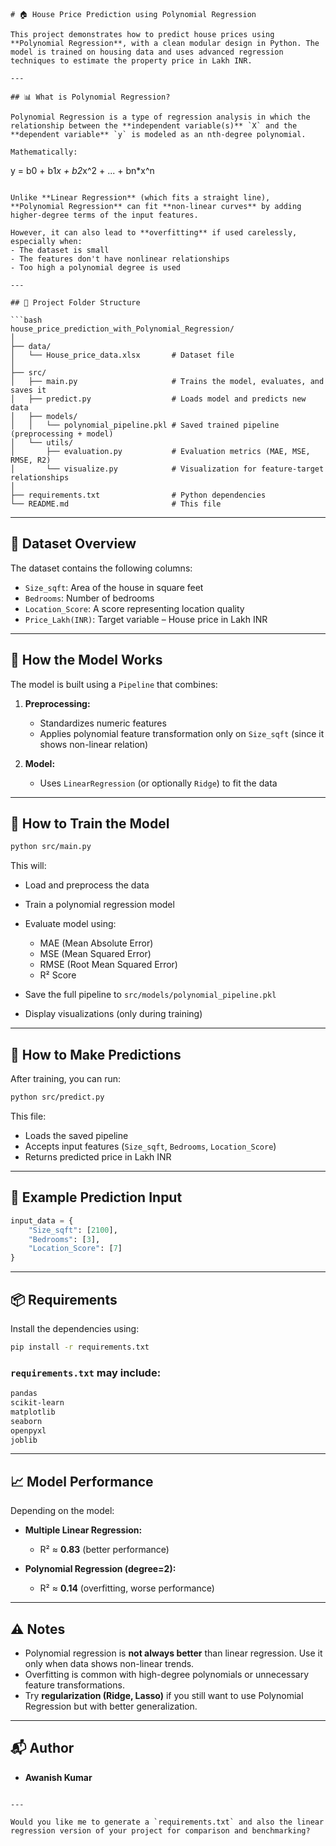 ```
# 🏠 House Price Prediction using Polynomial Regression

This project demonstrates how to predict house prices using **Polynomial Regression**, with a clean modular design in Python. The model is trained on housing data and uses advanced regression techniques to estimate the property price in Lakh INR.

---

## 📊 What is Polynomial Regression?

Polynomial Regression is a type of regression analysis in which the relationship between the **independent variable(s)** `X` and the **dependent variable** `y` is modeled as an nth-degree polynomial.

Mathematically:
```

y = b0 + b1*x + b2*x^2 + ... + bn\*x^n

````

Unlike **Linear Regression** (which fits a straight line), **Polynomial Regression** can fit **non-linear curves** by adding higher-degree terms of the input features.

However, it can also lead to **overfitting** if used carelessly, especially when:
- The dataset is small
- The features don't have nonlinear relationships
- Too high a polynomial degree is used

---

## 📁 Project Folder Structure

```bash
house_price_prediction_with_Polynomial_Regression/
│
├── data/
│   └── House_price_data.xlsx       # Dataset file
│
├── src/
│   ├── main.py                     # Trains the model, evaluates, and saves it
│   ├── predict.py                  # Loads model and predicts new data
│   ├── models/
│   │   └── polynomial_pipeline.pkl # Saved trained pipeline (preprocessing + model)
│   └── utils/
│       ├── evaluation.py           # Evaluation metrics (MAE, MSE, RMSE, R2)
│       └── visualize.py            # Visualization for feature-target relationships
│
├── requirements.txt                # Python dependencies
└── README.md                       # This file
````

---

## 📌 Dataset Overview

The dataset contains the following columns:

* `Size_sqft`: Area of the house in square feet
* `Bedrooms`: Number of bedrooms
* `Location_Score`: A score representing location quality
* `Price_Lakh(INR)`: Target variable – House price in Lakh INR

---

## 🧠 How the Model Works

The model is built using a `Pipeline` that combines:

1. **Preprocessing:**

   * Standardizes numeric features
   * Applies polynomial feature transformation only on `Size_sqft` (since it shows non-linear relation)

2. **Model:**

   * Uses `LinearRegression` (or optionally `Ridge`) to fit the data

---

## 🚀 How to Train the Model

```bash
python src/main.py
```

This will:

* Load and preprocess the data
* Train a polynomial regression model
* Evaluate model using:

  * MAE (Mean Absolute Error)
  * MSE (Mean Squared Error)
  * RMSE (Root Mean Squared Error)
  * R² Score
* Save the full pipeline to `src/models/polynomial_pipeline.pkl`
* Display visualizations (only during training)

---

## 🔮 How to Make Predictions

After training, you can run:

```bash
python src/predict.py
```

This file:

* Loads the saved pipeline
* Accepts input features (`Size_sqft`, `Bedrooms`, `Location_Score`)
* Returns predicted price in Lakh INR

---

## 🧪 Example Prediction Input

```python
input_data = {
    "Size_sqft": [2100],
    "Bedrooms": [3],
    "Location_Score": [7]
}
```

---

## 📦 Requirements

Install the dependencies using:

```bash
pip install -r requirements.txt
```

### `requirements.txt` may include:

```txt
pandas
scikit-learn
matplotlib
seaborn
openpyxl
joblib
```

---

## 📈 Model Performance

Depending on the model:

* **Multiple Linear Regression:**

  * R² ≈ **0.83** (better performance)
* **Polynomial Regression (degree=2):**

  * R² ≈ **0.14** (overfitting, worse performance)

---

## ⚠️ Notes

* Polynomial regression is **not always better** than linear regression. Use it only when data shows non-linear trends.
* Overfitting is common with high-degree polynomials or unnecessary feature transformations.
* Try **regularization (Ridge, Lasso)** if you still want to use Polynomial Regression but with better generalization.

---

## 📬 Author

* **Awanish Kumar**

```

---

Would you like me to generate a `requirements.txt` and also the linear regression version of your project for comparison and benchmarking?
```
